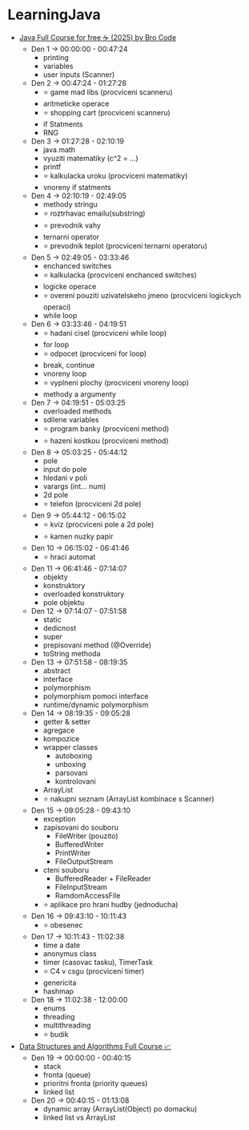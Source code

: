 # LearningJava
 - [Java Full Course for free ☕ (2025) by Bro Code](https://www.youtube.com/watch?v=xTtL8E4LzTQ)  
     - Den 1 -> 00:00:00 - 00:47:24
         - printing
         - variables
         - user inputs (Scanner)  
     - Den 2 -> 00:47:24 - 01:27:28
         - ⭐ game mad libs (procviceni scanneru)
         - aritmeticke operace
         - ⭐ shopping cart (procviceni scanneru)
         - if Statments
         - RNG
     - Den 3 -> 01:27:28 - 02:10:19
         - java.math
         - vyuziti matematiky (c^2 = ...)
         - printf
         - ⭐ kalkulacka uroku (procviceni matematiky)
         - vnoreny if statments
     - Den 4 -> 02:10:19 - 02:49:05
         - methody stringu
         - ⭐ roztrhavac emailu(substring)
         - ⭐ prevodnik vahy
         - ternarni operator
         - ⭐ prevodnik teplot (procviceni ternarni operatoru)
     - Den 5 -> 02:49:05 - 03:33:46
         - enchanced switches
         - ⭐ kalkulacka (procviceni enchanced switches)
         - logicke operace
         - ⭐ overeni pouziti uzivatelskeho jmeno (procviceni logickych operaci)
         - while loop
     - Den 6 -> 03:33:46 - 04:19:51
         - ⭐ hadani cisel (procviceni while loop)
         - for loop
         - ⭐ odpocet (procviceni for loop)
         - break, continue
         - vnoreny loop
         - ⭐ vyplneni plochy (procviceni vnoreny loop)
         - methody a argumenty
     - Den 7 -> 04:19:51 - 05:03:25
         - overloaded methods
         - sdilene variables
         - ⭐ program banky (procviceni method)
         - ⭐ hazeni kostkou (procviceni method)
     - Den 8 -> 05:03:25 - 05:44:12
         - pole
         - input do pole
         - hledani v poli
         - varargs (int... num)
         - 2d pole
         - ⭐ telefon (procviceni 2d pole)
     - Den 9 -> 05:44:12 - 06:15:02
         - ⭐ kviz (procviceni pole a 2d pole)
         - ⭐ kamen nuzky papir
     - Den 10 -> 06:15:02 - 06:41:46
         - ⭐ hraci automat
     - Den 11 -> 06:41:46 - 07:14:07 
         - objekty
         - konstruktory
         - overloaded konstruktory
         - pole objektu
     - Den 12 -> 07:14:07 - 07:51:58
         - static
         - dedicnost
         - super
         - prepisovani method (@Override)
         - toString methoda
     - Den 13 -> 07:51:58 - 08:19:35
         - abstract
         - interface
         - polymorphism
         - polymorphism pomoci interface
         - runtime/dynamic polymorphism
     - Den 14 -> 08:19:35 - 09:05:28
         - getter & setter
         - agregace
         - kompozice
         - wrapper classes
             - autoboxing
             - unboxing
             - parsovani
             - kontrolovani
         - ArrayList
         - ⭐ nakupni seznam (ArrayList kombinace s Scanner)
     - Den 15 -> 09:05:28 - 09:43:10
         - exception
         - zapisovani do souboru
             - FileWriter (pouzito)
             - BufferedWriter
             - PrintWriter
             - FileOutputStream
         - cteni souboru
             - BufferedReader + FileReader
             - FileInputStream
             - RamdomAccessFile
         - ⭐ aplikace pro hrani hudby (jednoducha)
     - Den 16 -> 09:43:10 - 10:11:43
         - ⭐ obesenec
     - Den 17 -> 10:11:43 - 11:02:38
         - time a date
         - anonymus class
         - timer (casovac tasku), TimerTask
         - ⭐ C4 v csgu (procviceni timer)
         - genericita
         - hashmap
     - Den 18 -> 11:02:38 - 12:00:00 
         - enums
         - threading
         - multithreading
         - ⭐ budik
 - [Data Structures and Algorithms Full Course 📈](https://www.youtube.com/watch?v=CBYHwZcbD-s)
     - Den 19 -> 00:00:00 - 00:40:15
         - stack
         - fronta (queue)
         - prioritni fronta (priority queues)
         - linked list
     - Den 20 -> 00:40:15 - 01:13:08
         - dynamic array (ArrayList(Object) po domacku)
         - linked list vs ArrayList

